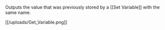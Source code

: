 Outputs the value that was previously stored by a [[Set Variable]] with the same name.

[[/uploads/Get_Variable.png]]